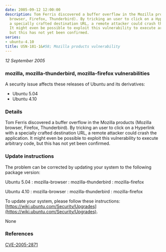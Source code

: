 ```yaml
---
date: 2005-09-12 12:00:00
description: Tom Ferris discovered a buffer overflow in the Mozilla products (Mozilla
  browser, Firefox, Thunderbird). By tricking an user to click on a Hyperlink with
  a specially crafted destination URL, a remote attacker could crash the application.
  It might even be possible to exploit this vulnerability to execute arbitrary code,
  but this has not yet been confirmed.
series:
- ubuntu-4.10
title: USN-181-1&#58; Mozilla products vulnerability
---
```


*12 September 2005*

### mozilla, mozilla-thunderbird, mozilla-firefox vulnerabilities

A security issue affects these releases of Ubuntu and its derivatives:

* Ubuntu 5.04
* Ubuntu 4.10

### Details

Tom Ferris discovered a buffer overflow in the Mozilla products (Mozilla browser, Firefox, Thunderbird). By tricking an user to click on a Hyperlink with a specially crafted destination URL, a remote attacker could crash the application. It might even be possible to exploit this vulnerability to execute arbitrary code, but this has not yet been confirmed.

### Update instructions

The problem can be corrected by updating your system to the following package version:

Ubuntu 5.04
 : mozilla-browser 
 : mozilla-thunderbird 
 : mozilla-firefox 

Ubuntu 4.10
 : mozilla-browser 
 : mozilla-thunderbird 
 : mozilla-firefox 

To update your system, please follow these instructions: [https://wiki.ubuntu.com/Security/Upgrades](https://wiki.ubuntu.com/Security/Upgrades).

None

### References

 
 [CVE-2005-2871](http://people.ubuntu.com/~ubuntu-security/cve/CVE-2005-2871)
